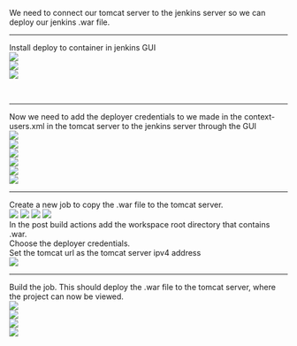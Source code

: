 We need to connect our tomcat server to the jenkins server so we can deploy our jenkins .war file.

<hr>

Install deploy to container in jenkins GUI
<br>
<img src="https://github.com/LawrenceDavy13/DevopsProject-1-Java/blob/main/images/tomcat/tomcat-jenkins1.png">
<br>
<img src="https://github.com/LawrenceDavy13/DevopsProject-1-Java/blob/main/images/tomcat/tomcat-jenkins2.png">
<br>
<img src="https://github.com/LawrenceDavy13/DevopsProject-1-Java/blob/main/images/tomcat/tomcat-jenkins3.png">

<br>
<hr>

Now we need to add the deployer credentials to we made in the context-users.xml in the tomcat server to the jenkins server through the GUI
<br>
<img src="https://github.com/LawrenceDavy13/DevopsProject-1-Java/blob/main/images/tomcat/tomcat-jenkins4.png">
<br>
<img src="https://github.com/LawrenceDavy13/DevopsProject-1-Java/blob/main/images/tomcat/tomcat-jenkins5.png">
<br>
<img src="https://github.com/LawrenceDavy13/DevopsProject-1-Java/blob/main/images/tomcat/tomcat-jenkins6.png">
<br>
<img src="https://github.com/LawrenceDavy13/DevopsProject-1-Java/blob/main/images/tomcat/tomcat-jenkins7.png">
<br>
<img src="https://github.com/LawrenceDavy13/DevopsProject-1-Java/blob/main/images/tomcat/tomcat-jenkins8.png">
<br>
<img src="https://github.com/LawrenceDavy13/DevopsProject-1-Java/blob/main/images/tomcat/tomcat-jenkins9.png">
<br>

<hr>
Create a new job to copy the .war file to the tomcat server.
<br>
<img src="https://github.com/LawrenceDavy13/DevopsProject-1-Java/blob/main/images/tomcat/tomcat-jenkins10.png">
<img src="https://github.com/LawrenceDavy13/DevopsProject-1-Java/blob/main/images/tomcat/tomcat-jenkins11.png">
<img src="https://github.com/LawrenceDavy13/DevopsProject-1-Java/blob/main/images/tomcat/tomcat-jenkins12.png">
<img src="https://github.com/LawrenceDavy13/DevopsProject-1-Java/blob/main/images/tomcat/tomcat-jenkins13.png">
<br>
In the post build actions add the workspace root directory that contains .war.
<br>
Choose the deployer credentials.
<br>
Set the tomcat url as the tomcat server ipv4 address
<br>
<img src="https://github.com/LawrenceDavy13/DevopsProject-1-Java/blob/main/images/tomcat/tomcat-jenkins14.png">

<br>
<hr>

Build the job. This should deploy the .war file to the tomcat server, where the project can now be viewed.
<br>
<img src="https://github.com/LawrenceDavy13/DevopsProject-1-Java/blob/main/images/tomcat/tomcat-jenkins15.png">
<br>
<img src="https://github.com/LawrenceDavy13/DevopsProject-1-Java/blob/main/images/tomcat/tomcat-jenkins16.png">
<br>
<img src="https://github.com/LawrenceDavy13/DevopsProject-1-Java/blob/main/images/tomcat/tomcat-jenkins17.png">
<br>
<img src="https://github.com/LawrenceDavy13/DevopsProject-1-Java/blob/main/images/tomcat/tomcat-jenkins18.png">










